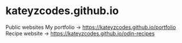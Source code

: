 # kateyzcodes.github.io
Public websites
My portfolio -> https://kateyzcodes.github.io/portfolio  
Recipe website -> https://kateyzcodes.github.io/odin-recipes
